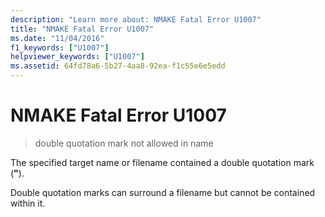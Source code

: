 ```yaml
---
description: "Learn more about: NMAKE Fatal Error U1007"
title: "NMAKE Fatal Error U1007"
ms.date: "11/04/2016"
f1_keywords: ["U1007"]
helpviewer_keywords: ["U1007"]
ms.assetid: 64fd78a6-5b27-4aa8-92ea-f1c55e6e5edd
---
```

# NMAKE Fatal Error U1007

> double quotation mark not allowed in name

The specified target name or filename contained a double quotation mark (**"**).

Double quotation marks can surround a filename but cannot be contained within it.
